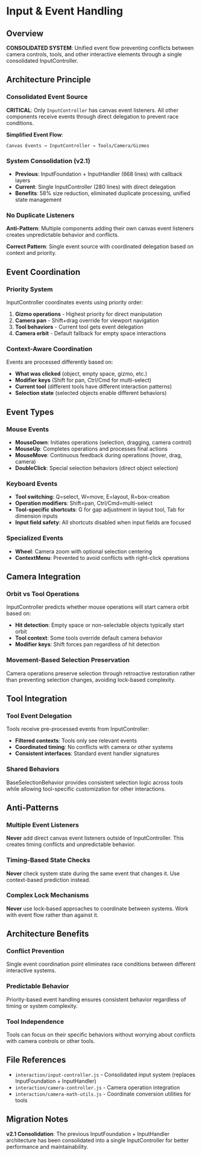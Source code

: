 # Input & Event Handling

## Overview
**CONSOLIDATED SYSTEM**: Unified event flow preventing conflicts between camera controls, tools, and other interactive elements through a single consolidated InputController.

## Architecture Principle

### Consolidated Event Source
**CRITICAL**: Only `InputController` has canvas event listeners. All other components receive events through direct delegation to prevent race conditions.

**Simplified Event Flow**:
```
Canvas Events → InputController → Tools/Camera/Gizmos
```

### System Consolidation (v2.1)
- **Previous**: InputFoundation + InputHandler (668 lines) with callback layers
- **Current**: Single InputController (280 lines) with direct delegation
- **Benefits**: 58% size reduction, eliminated duplicate processing, unified state management

### No Duplicate Listeners
**Anti-Pattern**: Multiple components adding their own canvas event listeners creates unpredictable behavior and conflicts.

**Correct Pattern**: Single event source with coordinated delegation based on context and priority.

## Event Coordination

### Priority System
InputController coordinates events using priority order:

1. **Gizmo operations** - Highest priority for direct manipulation
2. **Camera pan** - Shift+drag override for viewport navigation  
3. **Tool behaviors** - Current tool gets event delegation
4. **Camera orbit** - Default fallback for empty space interactions

### Context-Aware Coordination
Events are processed differently based on:
- **What was clicked** (object, empty space, gizmo, etc.)
- **Modifier keys** (Shift for pan, Ctrl/Cmd for multi-select)
- **Current tool** (different tools have different interaction patterns)
- **Selection state** (selected objects enable different behaviors)

## Event Types

### Mouse Events
- **MouseDown**: Initiates operations (selection, dragging, camera control)
- **MouseUp**: Completes operations and processes final actions
- **MouseMove**: Continuous feedback during operations (hover, drag, camera)
- **DoubleClick**: Special selection behaviors (direct object selection)

### Keyboard Events
- **Tool switching**: Q=select, W=move, E=layout, R=box-creation
- **Operation modifiers**: Shift=pan, Ctrl/Cmd=multi-select
- **Tool-specific shortcuts**: G for gap adjustment in layout tool, Tab for dimension inputs
- **Input field safety**: All shortcuts disabled when input fields are focused

### Specialized Events
- **Wheel**: Camera zoom with optional selection centering
- **ContextMenu**: Prevented to avoid conflicts with right-click operations

## Camera Integration

### Orbit vs Tool Operations
InputController predicts whether mouse operations will start camera orbit based on:
- **Hit detection**: Empty space or non-selectable objects typically start orbit
- **Tool context**: Some tools override default camera behavior
- **Modifier keys**: Shift forces pan regardless of hit detection

### Movement-Based Selection Preservation
Camera operations preserve selection through retroactive restoration rather than preventing selection changes, avoiding lock-based complexity.

## Tool Integration

### Tool Event Delegation
Tools receive pre-processed events from InputController:
- **Filtered contexts**: Tools only see relevant events
- **Coordinated timing**: No conflicts with camera or other systems
- **Consistent interfaces**: Standard event handler signatures

### Shared Behaviors
BaseSelectionBehavior provides consistent selection logic across tools while allowing tool-specific customization for other interactions.

## Anti-Patterns

### Multiple Event Listeners
**Never** add direct canvas event listeners outside of InputController. This creates timing conflicts and unpredictable behavior.

### Timing-Based State Checks
**Never** check system state during the same event that changes it. Use context-based prediction instead.

### Complex Lock Mechanisms
**Never** use lock-based approaches to coordinate between systems. Work with event flow rather than against it.

## Architecture Benefits

### Conflict Prevention
Single event coordination point eliminates race conditions between different interactive systems.

### Predictable Behavior
Priority-based event handling ensures consistent behavior regardless of timing or system complexity.

### Tool Independence
Tools can focus on their specific behaviors without worrying about conflicts with camera controls or other tools.

## File References
- `interaction/input-controller.js` - Consolidated input system (replaces InputFoundation + InputHandler)
- `interaction/camera-controller.js` - Camera operation integration
- `interaction/camera-math-utils.js` - Coordinate conversion utilities for tools

## Migration Notes
**v2.1 Consolidation**: The previous InputFoundation + InputHandler architecture has been consolidated into a single InputController for better performance and maintainability.